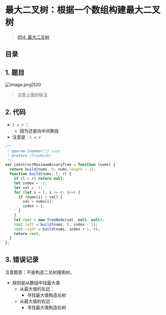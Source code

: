 
# 最大二叉树：根据一个数组构建最大二叉树



> [654. 最大二叉树](https://leetcode.cn/problems/maximum-binary-tree/)


## 目录
<!-- toc -->
 ## 1. 题目 

![image.png|520](https://832-1310531898.cos.ap-beijing.myqcloud.com/0c9189f5fbd177020598c0b65abf50fb.png)

>  注意上面的标注

## 2. 代码

- `l > r` ：
	- 因为还是向中间靠拢
- 注意是：`l < r`


```javascript
/**
 * @param {number[]} nums
 * @return {TreeNode}
 */
var constructMaximumBinaryTree = function (nums) {
  return build(nums, 0, nums.length - 1);
  function build(nums, l, r) {
    if (l > r) return null;
    let index = -1;
    let val = -1;
    for (let i = l; i <= r; i++) {
      if (nums[i] > val) {
        val = nums[i];
        index = i;
      }
    }
    let root = new TreeNode(val, null, null);
    root.left = build(nums, l, index - 1);
    root.right = build(nums, index + 1, r);
    return root;
  }
};
```

## 3. 错误记录

注意题意：不是构造二叉树搜索树，
- 规则是从数组中找最大值
	- 从最大值的左边：
		- 寻找最大值构造左树
	- 从最大值的右边：
		- 寻找最大值构造右树
